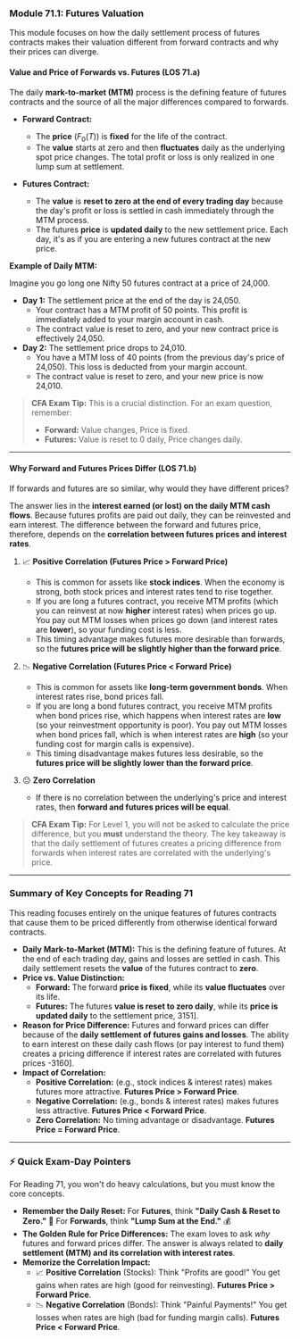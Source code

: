 ### Module 71.1: Futures Valuation

This module focuses on how the daily settlement process of futures contracts makes their valuation different from forward contracts and why their prices can diverge.

#### Value and Price of Forwards vs. Futures (LOS 71.a)

The daily **mark-to-market (MTM)** process is the defining feature of futures contracts and the source of all the major differences compared to forwards.

* **Forward Contract:**
    * The **price** ($F_0(T)$) is **fixed** for the life of the contract.
    * The **value** starts at zero and then **fluctuates** daily as the underlying spot price changes. The total profit or loss is only realized in one lump sum at settlement.

* **Futures Contract:**
    * The **value** is **reset to zero at the end of every trading day** because the day's profit or loss is settled in cash immediately through the MTM process.
    * The futures **price** is **updated daily** to the new settlement price. Each day, it's as if you are entering a new futures contract at the new price.

**Example of Daily MTM:**

Imagine you go long one Nifty 50 futures contract at a price of 24,000.
* **Day 1:** The settlement price at the end of the day is 24,050.
    * Your contract has a MTM profit of 50 points. This profit is immediately added to your margin account in cash.
    * The contract value is reset to zero, and your new contract price is effectively 24,050.
* **Day 2:** The settlement price drops to 24,010.
    * You have a MTM loss of 40 points (from the previous day's price of 24,050). This loss is deducted from your margin account.
    * The contract value is reset to zero, and your new price is now 24,010.

> **CFA Exam Tip:** This is a crucial distinction. For an exam question, remember:
> * **Forward:** Value changes, Price is fixed.
> * **Futures:** Value is reset to 0 daily, Price changes daily.

---

#### Why Forward and Futures Prices Differ (LOS 71.b)

If forwards and futures are so similar, why would they have different prices?

The answer lies in the **interest earned (or lost) on the daily MTM cash flows**. Because futures profits are paid out daily, they can be reinvested and earn interest. The difference between the forward and futures price, therefore, depends on the **correlation between futures prices and interest rates**.

1.  📈 **Positive Correlation (Futures Price > Forward Price)**
    * This is common for assets like **stock indices**. When the economy is strong, both stock prices and interest rates tend to rise together.
    * If you are long a futures contract, you receive MTM profits (which you can reinvest at now **higher** interest rates) when prices go up. You pay out MTM losses when prices go down (and interest rates are **lower**), so your funding cost is less.
    * This timing advantage makes futures more desirable than forwards, so the **futures price will be slightly higher than the forward price**.

2.  📉 **Negative Correlation (Futures Price < Forward Price)**
    * This is common for assets like **long-term government bonds**. When interest rates rise, bond prices fall.
    * If you are long a bond futures contract, you receive MTM profits when bond prices rise, which happens when interest rates are **low** (so your reinvestment opportunity is poor). You pay out MTM losses when bond prices fall, which is when interest rates are **high** (so your funding cost for margin calls is expensive).
    * This timing disadvantage makes futures less desirable, so the **futures price will be slightly lower than the forward price**.

3.  😐 **Zero Correlation**
    * If there is no correlation between the underlying's price and interest rates, then **forward and futures prices will be equal**.

> **CFA Exam Tip:** For Level 1, you will not be asked to calculate the price difference, but you **must** understand the theory. The key takeaway is that the daily settlement of futures creates a pricing difference from forwards when interest rates are correlated with the underlying's price.

***

### Summary of Key Concepts for Reading 71

This reading focuses entirely on the unique features of futures contracts that cause them to be priced differently from otherwise identical forward contracts.

* **Daily Mark-to-Market (MTM):** This is the defining feature of futures. At the end of each trading day, gains and losses are settled in cash. This daily settlement resets the **value** of the futures contract to **zero**.
* **Price vs. Value Distinction:**
    * **Forward:** The forward **price is fixed**, while its **value fluctuates** over its life.
    * **Futures:** The futures **value is reset to zero daily**, while its **price is updated daily** to the settlement price, 3151].
* **Reason for Price Difference:** Futures and forward prices can differ because of the **daily settlement of futures gains and losses**. The ability to earn interest on these daily cash flows (or pay interest to fund them) creates a pricing difference if interest rates are correlated with futures prices -3160].
* **Impact of Correlation:**
    * **Positive Correlation:** (e.g., stock indices & interest rates) makes futures more attractive. **Futures Price > Forward Price**.
    * **Negative Correlation:** (e.g., bonds & interest rates) makes futures less attractive. **Futures Price < Forward Price**.
    * **Zero Correlation:** No timing advantage or disadvantage. **Futures Price = Forward Price**.

***

### ⚡ Quick Exam-Day Pointers

For Reading 71, you won't do heavy calculations, but you must know the core concepts.

* **Remember the Daily Reset:** For **Futures**, think **"Daily Cash & Reset to Zero."** 🔄 For **Forwards**, think **"Lump Sum at the End."** 💰
* **The Golden Rule for Price Differences:** The exam loves to ask *why* futures and forward prices differ. The answer is always related to **daily settlement (MTM) and its correlation with interest rates**.
* **Memorize the Correlation Impact:**
    * 📈 **Positive Correlation** (Stocks): Think "Profits are good!" You get gains when rates are high (good for reinvesting). **Futures Price > Forward Price**.
    * 📉 **Negative Correlation** (Bonds): Think "Painful Payments!" You get losses when rates are high (bad for funding margin calls). **Futures Price < Forward Price**.